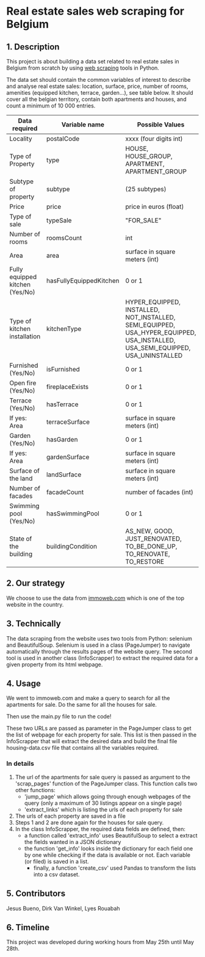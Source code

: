 # Real estate sales web scraping for Belgium

##  1. Description

This project is about building a data set related to real estate sales in Belgium from scratch
by using [web scraping](https://en.wikipedia.org/wiki/Web_scraping) tools in Python.

The data set should contain the common variables of interest to describe and analyse real estate sales:
location, surface, price, number of rooms, amenities (equipped kitchen, terrace, garden...), see table below. It should cover all
the belgian territory, contain both apartments and houses, and count a minimum of 10 000 entries.

| Data required      | Variable name          | Possible Values             |
|------------------- |------------------------|-----------------------------|
| Locality           | postalCode             |  xxxx (four digits int)     |
| Type of Property   | type                   |  HOUSE, HOUSE_GROUP, APARTMENT, APARTMENT_GROUP|
| Subtype of property | subtype             |  (25 subtypes)     |
| Price           | price             |  price in euros (float)     |
| Type of sale           | typeSale             |  "FOR_SALE"    |
| Number of rooms           | roomsCount             |  int     |
| Area           | area             |  surface in square meters (int)     |
| Fully equipped kitchen (Yes/No)           | hasFullyEquippedKitchen|  0 or 1     |
| Type of kitchen installation           | kitchenType |  HYPER_EQUIPPED, INSTALLED, NOT_INSTALLED, SEMI_EQUIPPED, USA_HYPER_EQUIPPED, USA_INSTALLED, USA_SEMI_EQUIPPED, USA_UNINSTALLED |
| Furnished (Yes/No)            | isFurnished          |  0 or 1     |
| Open fire (Yes/No) | fireplaceExists           |  0 or 1     |
| Terrace (Yes/No)           | hasTerrace        |  0 or 1     |
|   If yes: Area           | terraceSurface      |  surface in square meters (int)     |
| Garden (Yes/No)           | hasGarden             |  0 or 1     |
|   If yes: Area            | gardenSurface        |  surface in square meters (int)     |
| Surface of the land           | landSurface      |  surface in square meters (int)     |
| Number of facades           | facadeCount        |  number of facades (int)     |
| Swimming pool (Yes/No)           | hasSwimmingPool|  0 or 1     |
| State of the building            | buildingCondition|  AS_NEW, GOOD, JUST_RENOVATED, TO_BE_DONE_UP, TO_RENOVATE, TO_RESTORE     |


##  2. Our strategy
We choose to use the data from [immoweb.com](http://www.immoweb.com) which is one of the top website in the country.


##  3. Technically
The data scraping from the website uses two tools from Python: selenium and BeautifulSoup. Selenium is used in a class (PageJumper) to navigate
automatically through the results pages of the website query. The second tool is used in another class (InfoScrapper) to extract the required data for a given property from its html webpage.


##  4. Usage
We went to  immoweb.com and make a query to search for all the apartments for sale. Do the same for all the houses for sale.

Then use the main.py file to run the code!

These two URLs are passed as parameter in the PageJumper class to get the list of webpage for each property for sale.
This list is then passed in the InfoScrapper that will extract the desired data and build the final file housing-data.csv file that contains all the variables required.

### In details

1. The url of the apartments for sale query is passed as argument to the 'scrap_pages' function 
of the PageJumper class. This function calls two other functions:
    - 'jump_page' which allows going through enough webpages of the query (only a maximum of 30 listings appear on a single page)
    - 'extract_links' which is listing the urls of each property for sale
2. The urls of each property are saved in a file
3. Steps 1 and 2 are done again for the houses for sale query.
4. In the class InfoScrapper, the required data fields are defined, then:
   - a function called 'extract_info' uses BeautifulSoup to select a extract the fields wanted in a JSON dictionary
   - the function 'get_info' looks inside the dictionary for each field one by one while checking if the data is available or not.
   Each variable (or filed) is saved in a list.
     - finally, a function 'create_csv' used Pandas to transform the lists into a csv dataset.
   

##  5. Contributors
Jesus Bueno, Dirk Van Winkel, Lyes Rouabah

##  6. Timeline
This project was developed during working hours from May 25th until May 28th.
